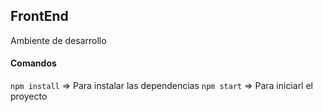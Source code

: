 ## FrontEnd

Ambiente de desarrollo

#### Comandos

`npm install` => Para instalar las dependencias
`npm start` => Para iniciarl el proyecto
